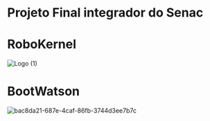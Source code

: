 # Projeto Final integrador do Senac
# RoboKernel
![Logo (1)](https://user-images.githubusercontent.com/42377719/59448504-a3fafd00-8ddb-11e9-9084-9d549bf43d24.png)
# BootWatson
![bac8da21-687e-4caf-86fb-3744d3ee7b7c](https://user-images.githubusercontent.com/42377719/60471720-53d5c480-9c3c-11e9-9a8a-b0043ca5aa64.png)


